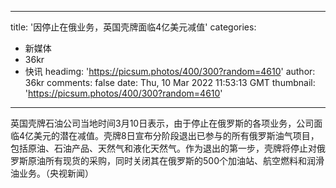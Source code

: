 
---
title: '因停止在俄业务，英国壳牌面临4亿美元减值'
categories: 
 - 新媒体
 - 36kr
 - 快讯
headimg: 'https://picsum.photos/400/300?random=4610'
author: 36kr
comments: false
date: Thu, 10 Mar 2022 11:53:13 GMT
thumbnail: 'https://picsum.photos/400/300?random=4610'
---

<div>   
英国壳牌石油公司当地时间3月10日表示，由于停止在俄罗斯的各项业务，公司面临4亿美元的潜在减值。壳牌8日宣布分阶段退出已参与的所有俄罗斯油气项目，包括原油、石油产品、天然气和液化天然气。作为退出的第一步，壳牌将停止对俄罗斯原油所有现货的采购，同时关闭其在俄罗斯的500个加油站、航空燃料和润滑油业务。（央视新闻）  
</div>
            